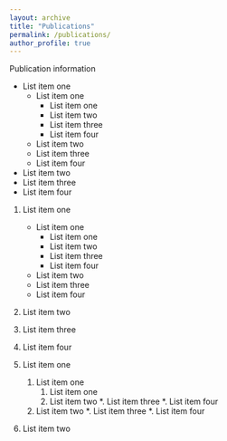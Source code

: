 ```yaml
---
layout: archive
title: "Publications"
permalink: /publications/
author_profile: true
---
```


Publication information


  * List item one 
      * List item one 
          * List item one
          * List item two
          * List item three
          * List item four
      * List item two
      * List item three
      * List item four
  * List item two
  * List item three
  * List item four

  1. List item one 
      * List item one 
          * List item one
          * List item two
          * List item three
          * List item four
      * List item two
      * List item three
      * List item four
  2. List item two
  3. List item three
  4. List item four

  1. List item one 
      1. List item one 
          1. List item one
          2. List item two
          *. List item three
          *. List item four
      2. List item two
      *. List item three
      *. List item four
  2. List item two